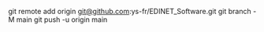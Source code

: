 git remote add origin git@github.com:ys-fr/EDINET_Software.git
git branch -M main
git push -u origin main